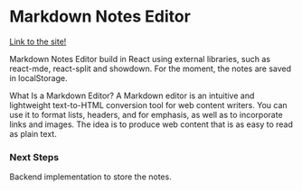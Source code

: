 # Markdown Notes Editor

[Link to the site!](https://gonzalo-fuente.github.io/Markdown_Notes_Editor/)

Markdown Notes Editor build in React using external libraries, such as react-mde, react-split and showdown.
For the moment, the notes are saved in localStorage.

What Is a Markdown Editor? A Markdown editor is an intuitive and lightweight text-to-HTML conversion tool for web content writers. You can use it to format lists, headers, and for emphasis, as well as to incorporate links and images. The idea is to produce web content that is as easy to read as plain text.

### Next Steps

Backend implementation to store the notes.
